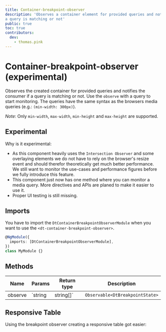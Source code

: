 ```yaml
---
title: Container-breakpoint-observer
description: 'Observes a container element for provided queries and notifies the consumer if
a query is matching or not'
public: true
toc: true
contributors:
  dev:
    - thomas.pink
---
```


# Container-breakpoint-observer (experimental)

Observes the created container for provided queries and notifies the consumer if
a query is matching or not. Use the `observe` with a query to start monitoring.
The queries have the same syntax as the browsers media queries (e.g.:
`(min-width: 300px)`).

_Note_: Only `min-width`, `max-width`, `min-height` and `max-height` are
supported.

<docs-source-example example="ContainerBreakpointObserverDefaultExample"></docs-source-example>

## Experimental

Why is it experimental:

- As this component heavily uses the `Intersection Observer` and some overlaying
  elements we do not have to rely on the browser's resize event and should
  therefor theoretically get much better performance. We still want to monitor
  the use-cases and performance figures before we fully introduce this feature.
- This component just now has one method where you can monitor a media query.
  More directives and APIs are planed to make it easier to use it.
- Proper UI testing is still missing.

## Imports

You have to import the `DtContainerBreakpointObserverModule` when you want to
use the `<dt-container-breakpoint-observer>`.

```typescript
@NgModule({
  imports: [DtContainerBreakpointObserverModule],
})
class MyModule {}
```

## Methods

| Name    | Params             | Return type                     | Description                                                                                                                                                                                                                                                  |
| ------- | ------------------ | ------------------------------- | ------------------------------------------------------------------------------------------------------------------------------------------------------------------------------------------------------------------------------------------------------------ |
| observe | `string |string[]` | `Observable<DtBreakpointState>` | Start observing the container with the provided media query/queries. The observable will provide you a `DtBreakpointState` object which tells you if all media queries are currently matching (or not) and which of the individual breakpoints are matching. |

## Responsive Table

Using the breakpoint observer creating a responsive table got easier:

<docs-source-example example="TableResponsiveExample"></docs-source-example>
